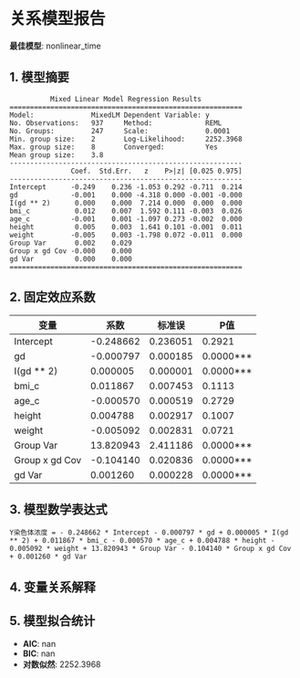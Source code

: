# 关系模型报告

**最佳模型**: nonlinear_time

## 1. 模型摘要

```
          Mixed Linear Model Regression Results
=========================================================
Model:              MixedLM Dependent Variable: y        
No. Observations:   937     Method:             REML     
No. Groups:         247     Scale:              0.0001   
Min. group size:    2       Log-Likelihood:     2252.3968
Max. group size:    8       Converged:          Yes      
Mean group size:    3.8                                  
---------------------------------------------------------
               Coef.  Std.Err.   z    P>|z| [0.025 0.975]
---------------------------------------------------------
Intercept      -0.249    0.236 -1.053 0.292 -0.711  0.214
gd             -0.001    0.000 -4.318 0.000 -0.001 -0.000
I(gd ** 2)      0.000    0.000  7.214 0.000  0.000  0.000
bmi_c           0.012    0.007  1.592 0.111 -0.003  0.026
age_c          -0.001    0.001 -1.097 0.273 -0.002  0.000
height          0.005    0.003  1.641 0.101 -0.001  0.011
weight         -0.005    0.003 -1.798 0.072 -0.011  0.000
Group Var       0.002    0.029                           
Group x gd Cov -0.000    0.000                           
gd Var          0.000    0.000                           
=========================================================

```

## 2. 固定效应系数

| 变量 | 系数 | 标准误 | P值 |
|------|------|--------|-----|
| Intercept | -0.248662 | 0.236051 | 0.2921 |
| gd | -0.000797 | 0.000185 | 0.0000*** |
| I(gd ** 2) | 0.000005 | 0.000001 | 0.0000*** |
| bmi_c | 0.011867 | 0.007453 | 0.1113 |
| age_c | -0.000570 | 0.000519 | 0.2729 |
| height | 0.004788 | 0.002917 | 0.1007 |
| weight | -0.005092 | 0.002831 | 0.0721 |
| Group Var | 13.820943 | 2.411186 | 0.0000*** |
| Group x gd Cov | -0.104140 | 0.020836 | 0.0000*** |
| gd Var | 0.001260 | 0.000228 | 0.0000*** |

## 3. 模型数学表达式

```
Y染色体浓度 = - 0.248662 * Intercept - 0.000797 * gd + 0.000005 * I(gd ** 2) + 0.011867 * bmi_c - 0.000570 * age_c + 0.004788 * height - 0.005092 * weight + 13.820943 * Group Var - 0.104140 * Group x gd Cov + 0.001260 * gd Var
```

## 4. 变量关系解释

## 5. 模型拟合统计

- **AIC**: nan
- **BIC**: nan
- **对数似然**: 2252.3968

